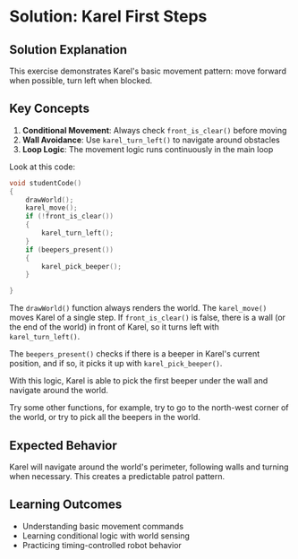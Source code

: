 # Solution: Karel First Steps

## Solution Explanation
This exercise demonstrates Karel's basic movement pattern: move forward when possible, turn left when blocked.

## Key Concepts
1. **Conditional Movement**: Always check `front_is_clear()` before moving
2. **Wall Avoidance**: Use `karel_turn_left()` to navigate around obstacles
3. **Loop Logic**: The movement logic runs continuously in the main loop

Look at this code:
```c
void studentCode()
{
    drawWorld();
    karel_move();
    if (!front_is_clear())
    {
        karel_turn_left();
    }
    if (beepers_present())
    {
        karel_pick_beeper();
    }

}

```

The `drawWorld()` function always renders the world. 
The `karel_move()` moves Karel of a single step. 
If `front_is_clear()` is false, there is a wall (or the end of the world) in front of Karel, so it turns left with `karel_turn_left()`.

The `beepers_present()` checks if there is a beeper in Karel's current position, and if so, it picks it up with `karel_pick_beeper()`.

With this logic, Karel is able to pick the first beeper under the wall and navigate around the world.

Try some other functions, for example, try to go to the north-west corner of the world, or try to pick all the beepers in the world.




## Expected Behavior
Karel will navigate around the world's perimeter, following walls and turning when necessary. This creates a predictable patrol pattern.

## Learning Outcomes
- Understanding basic movement commands
- Learning conditional logic with world sensing
- Practicing timing-controlled robot behavior

